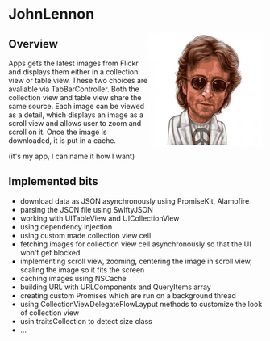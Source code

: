 # JohnLennon
<img align="right" src="johnlennon.jpg">

## Overview


Apps gets the latest images from Flickr and displays them either in a 
collection view or table view. These two choices are avaliable via TabBarController.
Both the collection view and table view share the same source.
Each image can be viewed as a detail, which displays an image as a scroll view and allows user to zoom and scroll on it.
Once the image is downloaded, it is put in a cache.

(it's my app, I can name it how I want)

## Implemented bits
* download data as JSON asynchronously using PromiseKit, Alamofire
* parsing the JSON file using SwiftyJSON
* working with UITableView and UICollectionView
* using dependency injection 
* using custom made collection view cell
* fetching images for collection view cell asynchronously so that the UI won't get blocked
* implementing scroll view, zooming, centering the image in scroll view, scaling the image so it fits the screen
* caching images using NSCache
* building URL with URLComponents and QueryItems array
* creating custom Promises which are run on a background thread
* using CollectionViewDelegateFlowLayput methods to customize the look of collection view
* usin traitsCollection to detect size class
* ...
